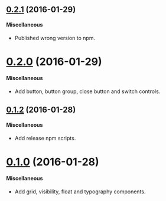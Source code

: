 <a name="0.2.1"></a>
## [0.2.1](https://github.com/aruberto/react-foundation-components/compare/0.2.1...v0.2.1) (2016-01-29)


#### Miscellaneous

* Published wrong version to npm.


<a name="0.2.0"></a>
# [0.2.0](https://github.com/aruberto/react-foundation-components/compare/0.2.0...v0.2.0) (2016-01-29)


#### Miscellaneous

* Add button, button group, close button and switch controls.


<a name="0.1.2"></a>
## [0.1.2](https://github.com/aruberto/react-foundation-components/compare/0.1.2...v0.1.2) (2016-01-28)


#### Miscellaneous

* Add release npm scripts.


<a name="0.1.0"></a>
# [0.1.0](https://github.com/aruberto/react-foundation-components/compare/v0.1.0...v0.1.0) (2016-01-28)


#### Miscellaneous

* Add grid, visibility, float and typography components.
